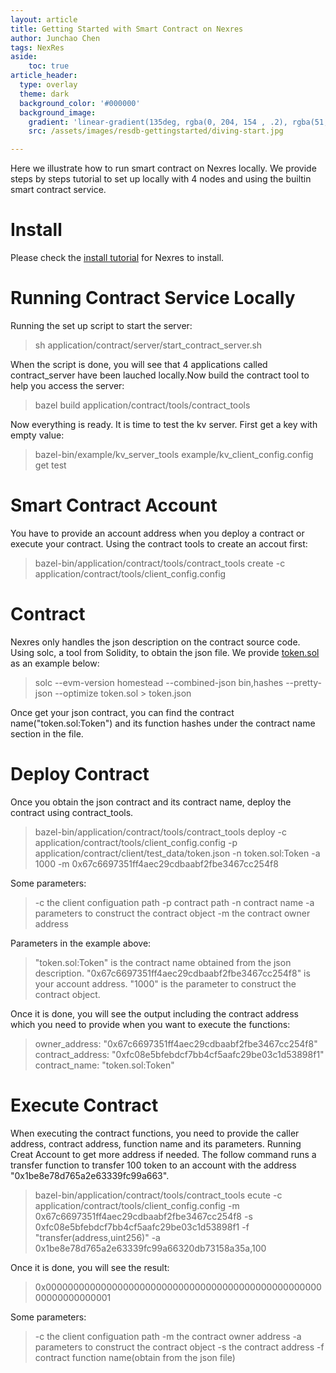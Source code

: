 ```yaml
---
layout: article
title: Getting Started with Smart Contract on Nexres
author: Junchao Chen
tags: NexRes
aside:
    toc: true
article_header:
  type: overlay
  theme: dark
  background_color: '#000000'
  background_image:
    gradient: 'linear-gradient(135deg, rgba(0, 204, 154 , .2), rgba(51, 154, 154, .2))'
    src: /assets/images/resdb-gettingstarted/diving-start.jpg

---
```


Here we illustrate how to run smart contract on Nexres locally. We provide steps by steps tutorial to set up locally with 4 nodes and using the builtin smart contract service.

# Install
Please check the [install tutorial](https://blog.resilientdb.com/2022/09/28/GettingStartedNexRes.html) for Nexres to install.

# Running Contract Service Locally
Running the set up script to start the server:
  > sh application/contract/server/start_contract_server.sh

When the script is done, you will see that 4 applications called contract_server have been lauched locally.Now build the contract tool to help you access the server:
  > bazel build application/contract/tools/contract_tools

Now everything is ready. It is time to test the kv server. First get a key with empty value:
  > bazel-bin/example/kv_server_tools example/kv_client_config.config get test

# Smart Contract Account

You have to provide an account address when you deploy a contract or execute your contract.
Using the contract tools to create an accout first:
  > bazel-bin/application/contract/tools/contract_tools create -c application/contract/tools/client_config.config

# Contract
Nexres only handles the json description on the contract source code. Using solc, a tool from Solidity, to obtain the json file.
We provide [token.sol](application/contract/tools/example_contract) as an example below:
  > solc --evm-version homestead --combined-json bin,hashes --pretty-json --optimize token.sol > token.json

Once get your json contract, you can find the contract name("token.sol:Token") and its function hashes under the contract name section in the file.

# Deploy Contract
Once you obtain the json contract and its contract name, deploy the contract using contract_tools.
  > bazel-bin/application/contract/tools/contract_tools deploy -c application/contract/tools/client_config.config -p application/contract/client/test_data/token.json -n token.sol:Token -a 1000 -m 0x67c6697351ff4aec29cdbaabf2fbe3467cc254f8

Some parameters:
  > -c the client configuation path
  > -p contract path
  > -n contract name
  > -a parameters to construct the contract object
  > -m the contract owner address

Parameters in the example above:
  > "token.sol:Token" is the contract name obtained from the json description. 
  > "0x67c6697351ff4aec29cdbaabf2fbe3467cc254f8" is your account address. 
  > "1000" is the parameter to construct the contract object.

Once it is done, you will see the output including the contract address which you need to provide when you want to execute the functions:
>
> owner_address: "0x67c6697351ff4aec29cdbaabf2fbe3467cc254f8"
> contract_address: "0xfc08e5bfebdcf7bb4cf5aafc29be03c1d53898f1"
> contract_name: "token.sol:Token"

# Execute Contract
When executing the contract functions, you need to provide the caller address, contract address, function name and its parameters.
Running Creat Account to get more address if needed.
The follow command runs a transfer function to transfer 100 token to an account with the address "0x1be8e78d765a2e63339fc99a663".
> bazel-bin/application/contract/tools/contract_tools ecute -c application/contract/tools/client_config.config -m 0x67c6697351ff4aec29cdbaabf2fbe3467cc254f8 -s 0xfc08e5bfebdcf7bb4cf5aafc29be03c1d53898f1 -f "transfer(address,uint256)" -a 0x1be8e78d765a2e63339fc99a66320db73158a35a,100

Once it is done, you will see the result:
> 0x0000000000000000000000000000000000000000000000000000000000000001

Some parameters:
  > -c the client configuation path
  > -m the contract owner address
  > -a parameters to construct the contract object
  > -s the contract address
  > -f contract function name(obtain from the json file)

